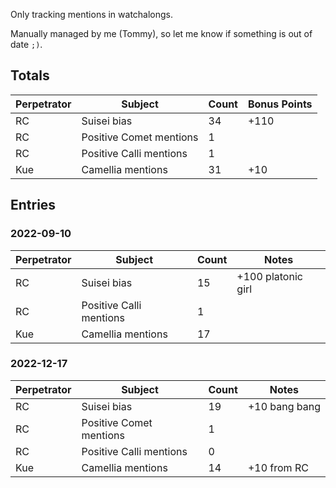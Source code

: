 Only tracking mentions in watchalongs.

Manually managed by me (Tommy), so let me know if something is out of date `;)`.

## Totals

| Perpetrator | Subject | Count | Bonus Points |
| - | - | - | - |
| RC | Suisei bias | 34 | +110 |
| RC | Positive Comet mentions | 1 |  |
| RC | Positive Calli mentions | 1 |  |
| Kue | Camellia mentions | 31 | +10 |

## Entries
### 2022-09-10

| Perpetrator | Subject | Count | Notes |
| - | - | - | - |
| RC | Suisei bias | 15 | +100 platonic girl |
| RC | Positive Calli mentions | 1 |  |
| Kue | Camellia mentions | 17 |  |


### 2022-12-17

| Perpetrator | Subject | Count | Notes |
| - | - | - | - |
| RC | Suisei bias | 19 | +10 bang bang |
| RC | Positive Comet mentions | 1 |  |
| RC | Positive Calli mentions | 0 |  |
| Kue | Camellia mentions | 14 | +10 from RC |
